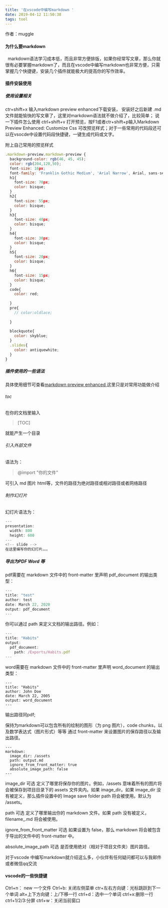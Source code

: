 ```yaml
---
title: '在vscode中编写markdown '
date: 2019-04-12 11:50:38
tags: tool
---
```

作者：muggle

#### 为什么要markdown

&nbsp;&nbsp;markdown语法学习成本低，而且非常方便排版，如果你经常写文章，那么你就很有必要掌握markdown了，而且在vscode中编写markdown也非常方便，只需掌握几个快捷键，安装几个插件就能极大的提高你的写作效率。

#### 插件安装使用

##### 使用设置相关

ctr+shift+x 输入markdown preview enhanced下载安装，
安装好之后新建 .md文件就能愉快的写文章了，这里对markdown语法就不做介绍了，比较简单；
说一下插件怎么使用
ctrl+shift+v 打开预览，按F1或者ctr+shift+p输入Markdown Preview Enhanced: Customize Css 可改预览样式；对于一些常用的代码段还可以在vsocde中设置代码段快捷键，一键生成代码或文字。
<!--more-->

附上自己常用的预览样式

```js
.markdown-preview.markdown-preview {
  background-color: rgb(46, 45, 45);
  color: rgb(204,120,50);
  font-size: 16px;
  font-family: 'Franklin Gothic Medium', 'Arial Narrow', Arial, sans-serif;
  h1{
    font-size: 70px;
    color: bisque;
  }
  h2{
    font-size: 55px;
    color: bisque;
  }
  h3{
    font-size: 40px;
    color: bisque;
  }
  h4{
    font-size: 30px;
    color: bisque;
  }
  h5{
    font-size: 20px;
    color: bisque;
  }
  h6{
    font-size: 15px;
    color: bisque;
  }
  code{
    color: red;
    
  }
  pre{
    // color:oldlace;
    
  }
  
  blockquote{
    color: skyblue;
  }
  .slides{
    color: antiquewhite;
  }
}

```

##### 插件使用的一些语法

具体使用细节可查看[markdown preview enhanced](https://www.bookstack.cn/read/mpe/zh-cn-customize-css.md),这里只是对常用功能做介绍

###### toc

在你的文档里输入
> [TOC]

就能产生一个目录

###### 引入外部文件
语法为：
> @import "你的文件"

可引入 md 图片 html等，文件的路径为绝对路径或相对路径或者网络路径

###### 制作幻灯片
幻灯片语法为：
```js
---
presentation:
  width: 800
  height: 600
---
<!-- slide -->
在这里编写你的幻灯片。。。

```

##### 导出为PDF Word 等
pdf需要在 markdown 文件中的 front-matter 里声明 pdf_document 的输出类型：
```js
---
title: "test"
author: test
date: March 22, 2020
output: pdf_document
---
```
你可以通过 path 来定义文档的输出路径。例如：
```js
---
title: "Habits"
output:
  pdf_document:
    path: /Exports/Habits.pdf
---
```
word需要在 markdown 文件中的 front-matter 里声明 word_document 的输出类型：
```
---
title: "Habits"
author: John Doe
date: March 22, 2005
output: word_document
---
```
输出路径同pdf;

保持为markdown可以包含所有的绘制的图形（为 png 图片），code chunks，以及数学表达式（图片形式）等等
通过 front-matter 来设置图片的保存路径以及输出路径。

```
---
markdown:
  image_dir: /assets
  path: output.md
  ignore_from_front_matter: true
  absolute_image_path: false
---
```
image_dir 可选
定义了哪里将保存你的图片。例如，/assets 意味着所有的图片将会被保存到项目目录下的 assets 文件夹内。如果 image_dir。如果 image_dir 没有被定义，那么插件设置中的 Image save folder path 将会被使用。默认为 /assets。

path 可选
定义了哪里输出你的 markdown 文件。如果 path 没有被定义，filename_.md 将会被使用。

ignore_from_front_matter 可选
如果设置为 false，那么 markdown 将会被包含于导出的文件中的 front-matter 中。

absolute_image_path 可选
是否使用绝对（相对于项目文件夹）图片路径。


对于vscode 中编写markdown就介绍这么多，小伙伴有任何疑问都可以与我邮件或者微信qq交流

#### vscode的一些快捷键
Ctrl+n： new 一个文件
Ctrl+b: 关闭左侧菜单
ctr+左右方向键：光标跳跃到下一个单词
alt+上下方向键：上/下移一行
ctrl+d：选中一个单词
ctrl+x:删除一行
ctrl+1/2/3:分屏
ctrl+w：关闭当前窗口